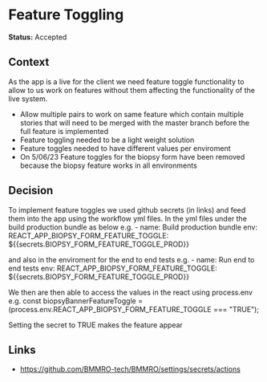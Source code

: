 # Feature Toggling

**Status:** Accepted

## Context

As the app is a live for the client we need feature toggle functionality to allow to us work on features without them affecting the functionality of the live system.
- Allow multiple pairs to work on same feature which contain multiple stories that will need to be merged with the master branch before the full feature is implemented
- Feature toggling needed to be a light weight solution
- Feature toggles needed to have different values per enviroment
- On 5/06/23 Feature toggles for the biopsy form have been removed because the biopsy feature works in all environments

## Decision

To implement feature toggles we used github secrets (in links) and feed them into the app using the workflow yml files.
In the yml files under the build production bundle as below
    e.g.
    - name: Build production bundle
            env:
            REACT_APP_BIOPSY_FORM_FEATURE_TOGGLE: ${{secrets.BIOPSY_FORM_FEATURE_TOGGLE_PROD}}

and also in the enviroment for the end to end tests
    e.g.
    - name: Run end to end tests
            env:
            REACT_APP_BIOPSY_FORM_FEATURE_TOGGLE: ${{secrets.BIOPSY_FORM_FEATURE_TOGGLE_PROD}}

We then are then able to access the values in the react using process.env
    e.g.
    const biopsyBannerFeatureToggle = (process.env.REACT_APP_BIOPSY_FORM_FEATURE_TOGGLE === "TRUE");

Setting the secret to TRUE makes the feature appear


## Links

- https://github.com/BMMRO-tech/BMMRO/settings/secrets/actions
